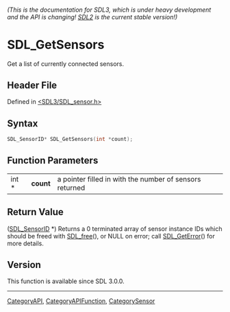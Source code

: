 ###### (This is the documentation for SDL3, which is under heavy development and the API is changing! [SDL2](https://wiki.libsdl.org/SDL2/) is the current stable version!)
# SDL_GetSensors

Get a list of currently connected sensors.

## Header File

Defined in [<SDL3/SDL_sensor.h>](https://github.com/libsdl-org/SDL/blob/main/include/SDL3/SDL_sensor.h)

## Syntax

```c
SDL_SensorID* SDL_GetSensors(int *count);
```

## Function Parameters

|       |           |                                                         |
| ----- | --------- | ------------------------------------------------------- |
| int * | **count** | a pointer filled in with the number of sensors returned |

## Return Value

([SDL_SensorID](SDL_SensorID) *) Returns a 0 terminated array of sensor
instance IDs which should be freed with [SDL_free](SDL_free)(), or NULL on
error; call [SDL_GetError](SDL_GetError)() for more details.

## Version

This function is available since SDL 3.0.0.

----
[CategoryAPI](CategoryAPI), [CategoryAPIFunction](CategoryAPIFunction), [CategorySensor](CategorySensor)

